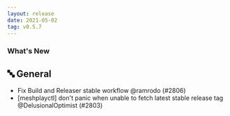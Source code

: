 ```yaml
---
layout: release
date: 2021-05-02
tag: v0.5.7
---
```


### What's New

## 🔤 General

- Fix Build and Releaser stable workflow @ramrodo (#2806)
- [meshplayctl] don't panic when unable to fetch latest stable release tag @DelusionalOptimist (#2803)
